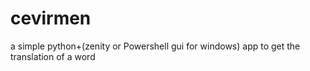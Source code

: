 # cevirmen
a simple python+(zenity or Powershell gui for windows) app to get the translation of a word


